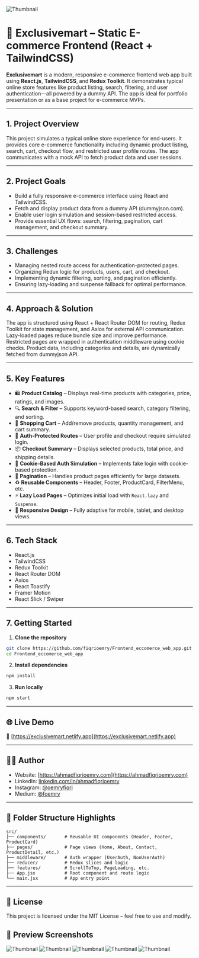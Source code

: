 ![Thumbnail](./public/thumbnail_flavorize.png)

# 🛒 Exclusivemart – Static E-commerce Frontend (React + TailwindCSS)

**Exclusivemart** is a modern, responsive e-commerce frontend web app built using **React.js**, **TailwindCSS**, and **Redux Toolkit**. It demonstrates typical online store features like product listing, search, filtering, and user authentication—all powered by a dummy API. The app is ideal for portfolio presentation or as a base project for e-commerce MVPs.

---

## 1. Project Overview

This project simulates a typical online store experience for end-users. It provides core e-commerce functionality including dynamic product listing, search, cart, checkout flow, and restricted user profile routes. The app communicates with a mock API to fetch product data and user sessions.

---

## 2. Project Goals

- Build a fully responsive e-commerce interface using React and TailwindCSS.
- Fetch and display product data from a dummy API (dummyjson.com).
- Enable user login simulation and session-based restricted access.
- Provide essential UX flows: search, filtering, pagination, cart management, and checkout summary.

---

## 3. Challenges

- Managing nested route access for authentication-protected pages.
- Organizing Redux logic for products, users, cart, and checkout.
- Implementing dynamic filtering, sorting, and pagination efficiently.
- Ensuring lazy-loading and suspense fallback for optimal performance.

---

## 4. Approach & Solution

The app is structured using React + React Router DOM for routing, Redux Toolkit for state management, and Axios for external API communication. Lazy-loaded pages reduce bundle size and improve performance. Restricted pages are wrapped in authentication middleware using cookie checks. Product data, including categories and details, are dynamically fetched from dummyjson API.

---

## 5. Key Features

- 🛍️ **Product Catalog** – Displays real-time products with categories, price, ratings, and images.
- 🔍 **Search & Filter** – Supports keyword-based search, category filtering, and sorting.
- 🛒 **Shopping Cart** – Add/remove products, quantity management, and cart summary.
- 🔐 **Auth-Protected Routes** – User profile and checkout require simulated login.
- 📦 **Checkout Summary** – Displays selected products, total price, and shipping details.
- 🍪 **Cookie-Based Auth Simulation** – Implements fake login with cookie-based protection.
- 🔁 **Pagination** – Handles product pages efficiently for large datasets.
- ♻️ **Reusable Components** – Header, Footer, ProductCard, FilterMenu, etc.
- ⚡ **Lazy Load Pages** – Optimizes initial load with `React.lazy` and `Suspense`.
- 📱 **Responsive Design** – Fully adaptive for mobile, tablet, and desktop views.

---

## 6. Tech Stack

- React.js
- TailwindCSS
- Redux Toolkit
- React Router DOM
- Axios
- React Toastify
- Framer Motion
- React Slick / Swiper

---

## 7. Getting Started

1. **Clone the repository**

```bash
git clone https://github.com/fiqrioemry/Frontend_eccomerce_web_app.git
cd Frontend_eccomerce_web_app
```

2. **Install dependencies**

```bash
npm install
```

3. **Run locally**

```bash
npm start
```

---

## 🌐 Live Demo

🔗 [https://exclusivemart.netlify.app](https://exclusivemart.netlify.app)

---

## 👨‍💼 Author

- Website: [https://ahmadfiqrioemry.com](https://ahmadfiqrioemry.com)
- LinkedIn: [linkedin.com/in/ahmadfiqrioemry](https://linkedin.com/in/ahmadfiqrioemry)
- Instagram: [@oemryfiqri](https://instagram.com/oemryfiqri)
- Medium: [@foemry](https://medium.com/@foemry)

---

## 📂 Folder Structure Highlights

```
src/
├── components/       # Reusable UI components (Header, Footer, ProductCard)
├── pages/            # Page views (Home, About, Contact, ProductDetail, etc.)
├── middleware/       # Auth wrapper (UserAuth, NonUserAuth)
├── reducer/          # Redux slices and logic
├── features/         # ScrollToTop, PageLoading, etc.
├── App.jsx           # Root component and route logic
└── main.jsx          # App entry point
```

---

## 📄 License

This project is licensed under the MIT License – feel free to use and modify.

## 📸 Preview Screenshots

![Thumbnail](./public/preview1.png)
![Thumbnail](./public/preview2.png)
![Thumbnail](./public/preview3.png)
![Thumbnail](./public/preview4.png)
![Thumbnail](./public/preview5.png)
